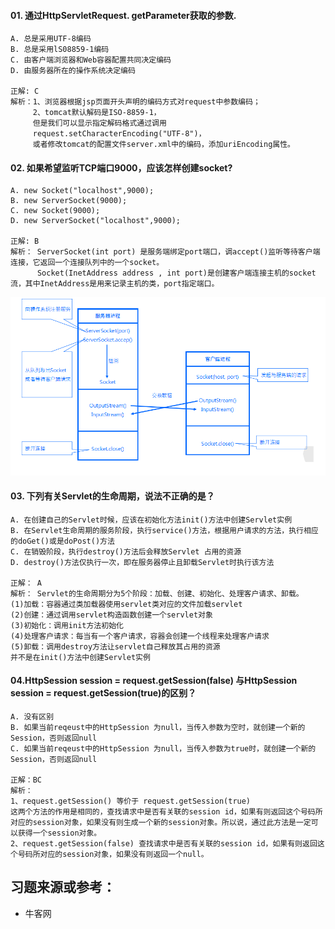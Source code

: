 #### 01. 通过HttpServletRequest. getParameter获取的参数.
```
A. 总是采用UTF-8编码
B. 总是采用lS08859-1编码
C. 由客户端浏览器和Web容器配置共同决定编码
D. 由服务器所在的操作系统决定编码

正解: C
解析：1、浏览器根据jsp页面开头声明的编码方式对request中参数编码；
     2、tomcat默认解码是ISO-8859-1， 
     但是我们可以显示指定解码格式通过调用 
     request.setCharacterEncoding("UTF-8")，
     或者修改tomcat的配置文件server.xml中的编码，添加uriEncoding属性。
```

#### 02. 如果希望监听TCP端口9000，应该怎样创建socket?
```
A. new Socket("localhost",9000);
B. new ServerSocket(9000);
C. new Socket(9000);
D. new ServerSocket("localhost",9000);

正解: B
解析： ServerSocket(int port) 是服务端绑定port端口，调accept()监听等待客户端连接，它返回一个连接队列中的一个socket。
      Socket(InetAddress address , int port)是创建客户端连接主机的socket流，其中InetAddress是用来记录主机的类，port指定端口。
```
 ![面试_javaweb_01.png](../pics/面试_javaweb_01.png)
 
#### 03. 下列有关Servlet的生命周期，说法不正确的是？
```
A. 在创建自己的Servlet时候，应该在初始化方法init()方法中创建Servlet实例
B. 在Servlet生命周期的服务阶段，执行service()方法，根据用户请求的方法，执行相应的doGet()或是doPost()方法
C. 在销毁阶段，执行destroy()方法后会释放Servlet 占用的资源
D. destroy()方法仅执行一次，即在服务器停止且卸载Servlet时执行该方法

正解： A
解析： Servlet的生命周期分为5个阶段：加载、创建、初始化、处理客户请求、卸载。
(1)加载：容器通过类加载器使用servlet类对应的文件加载servlet
(2)创建：通过调用servlet构造函数创建一个servlet对象
(3)初始化：调用init方法初始化
(4)处理客户请求：每当有一个客户请求，容器会创建一个线程来处理客户请求
(5)卸载：调用destroy方法让servlet自己释放其占用的资源
并不是在init()方法中创建Servlet实例
```

#### 04.HttpSession session = request.getSession(false) 与HttpSession session = request.getSession(true)的区别？
```
A. 没有区别
B. 如果当前reqeust中的HttpSession 为null，当传入参数为空时，就创建一个新的Session，否则返回null
C. 如果当前reqeust中的HttpSession 为null，当传入参数为true时，就创建一个新的Session，否则返回null

正解：BC
解析：
1、request.getSession() 等价于 request.getSession(true) 
这两个方法的作用是相同的，查找请求中是否有关联的session id，如果有则返回这个号码所对应的session对象，如果没有则生成一个新的session对象。所以说，通过此方法是一定可以获得一个session对象。 
2、request.getSession(false) 查找请求中是否有关联的session id，如果有则返回这个号码所对应的session对象，如果没有则返回一个null。
```

## 习题来源或参考：
   - 牛客网